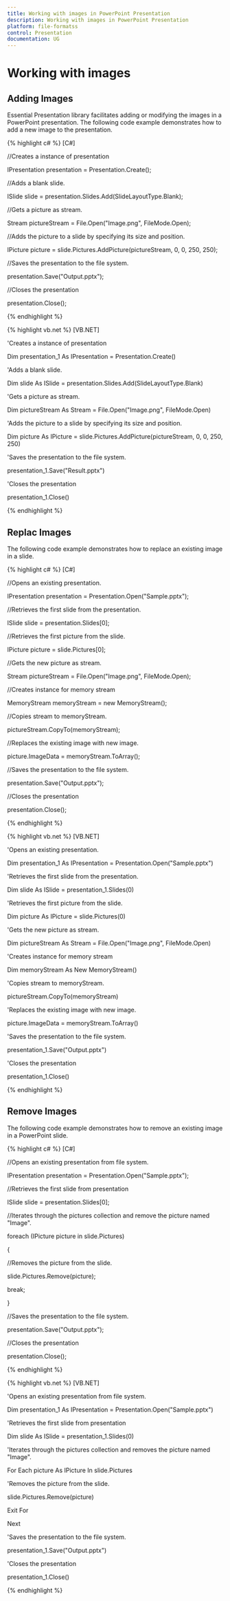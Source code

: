 ```yaml
---
title: Working with images in PowerPoint Presentation
description: Working with images in PowerPoint Presentation
platform: file-formatss
control: Presentation
documentation: UG
---
```

# Working with images

## Adding Images

Essential Presentation library facilitates adding or modifying the images in a PowerPoint presentation. The following code example demonstrates how to add a new image to the presentation.

{% highlight c# %}
[C#]

//Creates a instance of presentation

IPresentation presentation = Presentation.Create();

//Adds a blank slide.

ISlide slide = presentation.Slides.Add(SlideLayoutType.Blank);

//Gets a picture as stream.

Stream pictureStream = File.Open("Image.png", FileMode.Open);

//Adds the picture to a slide by specifying its size and position.

IPicture picture = slide.Pictures.AddPicture(pictureStream, 0, 0, 250, 250);

//Saves the presentation to the file system.

presentation.Save("Output.pptx");

//Closes the presentation

presentation.Close();



{% endhighlight %}

{% highlight vb.net %}
[VB.NET]

'Creates a instance of presentation

Dim presentation_1 As IPresentation = Presentation.Create()

'Adds a blank slide.

Dim slide As ISlide = presentation.Slides.Add(SlideLayoutType.Blank)

'Gets a picture as stream.

Dim pictureStream As Stream = File.Open("Image.png", FileMode.Open)

'Adds the picture to a slide by specifying its size and position.

Dim picture As IPicture = slide.Pictures.AddPicture(pictureStream, 0, 0, 250, 250)

'Saves the presentation to the file system.

presentation_1.Save("Result.pptx")

'Closes the presentation

presentation_1.Close()



{% endhighlight %}

## Replac Images

The following code example demonstrates how to replace an existing image in a slide.

{% highlight c# %}
[C#]

//Opens an existing presentation.

IPresentation presentation = Presentation.Open("Sample.pptx");

//Retrieves the first slide from the presentation.

ISlide slide = presentation.Slides[0];

//Retrieves the first picture from the slide.

IPicture picture = slide.Pictures[0];

//Gets the new picture as stream.

Stream pictureStream = File.Open("Image.png", FileMode.Open);

//Creates instance for memory stream

MemoryStream memoryStream = new MemoryStream();

//Copies stream to memoryStream.

pictureStream.CopyTo(memoryStream);

//Replaces the existing image with new image.

picture.ImageData = memoryStream.ToArray();

//Saves the presentation to the file system.

presentation.Save("Output.pptx");

//Closes the presentation

presentation.Close();



{% endhighlight %}

{% highlight vb.net %}
[VB.NET]

'Opens an existing presentation.

Dim presentation_1 As IPresentation = Presentation.Open("Sample.pptx")

'Retrieves the first slide from the presentation.

Dim slide As ISlide = presentation_1.Slides(0)

'Retrieves the first picture from the slide.

Dim picture As IPicture = slide.Pictures(0)

'Gets the new picture as stream.

Dim pictureStream As Stream = File.Open("Image.png", FileMode.Open)

'Creates instance for memory stream

Dim memoryStream As New MemoryStream()

'Copies stream to memoryStream.

pictureStream.CopyTo(memoryStream)

'Replaces the existing image with new image.

picture.ImageData = memoryStream.ToArray()

'Saves the presentation to the file system.

presentation_1.Save("Output.pptx")

'Closes the presentation

presentation_1.Close()



{% endhighlight %}

## Remove Images

The following code example demonstrates how to remove an existing image in a PowerPoint slide.

{% highlight c# %}
[C#]

//Opens an existing presentation from file system.

IPresentation presentation = Presentation.Open("Sample.pptx");

//Retrieves the first slide from presentation

ISlide slide = presentation.Slides[0];

//Iterates through the pictures collection and remove the picture named "Image".

foreach (IPicture picture in slide.Pictures)

{

//Removes the picture from the slide.

slide.Pictures.Remove(picture);

break;

}

//Saves the presentation to the file system.

presentation.Save("Output.pptx");

//Closes the presentation

presentation.Close();



{% endhighlight %}

{% highlight vb.net %}
[VB.NET]

'Opens an existing presentation from file system.

Dim presentation_1 As IPresentation = Presentation.Open("Sample.pptx")

'Retrieves the first slide from presentation

Dim slide As ISlide = presentation_1.Slides(0)

'Iterates through the pictures collection and removes the picture named "Image".

For Each picture As IPicture In slide.Pictures

'Removes the picture from the slide.

slide.Pictures.Remove(picture)

Exit For

Next

'Saves the presentation to the file system.

presentation_1.Save("Output.pptx")

'Closes the presentation

presentation_1.Close()



{% endhighlight %}

